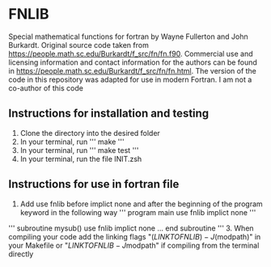 # FNLIB
Special mathematical functions for fortran by Wayne Fullerton and John Burkardt. Original source code  taken from https://people.math.sc.edu/Burkardt/f_src/fn/fn.f90. Commercial use and licensing information and contact information for the authors can be found in https://people.math.sc.edu/Burkardt/f_src/fn/fn.html. The version of the code in this repository was adapted for use in modern Fortran.
I am not a co-author of this code
## Instructions for installation and testing
1. Clone the directory into the desired folder
2. In your terminal, run 
'''
make
'''
4. In your terminal, run 
'''
make test
'''
6. In your terminal, run the file INIT.zsh

## Instructions for use in fortran file
1. Add use fnlib before implict none and after the beginning of the program keyword in the following way
'''
program main
  use fnlib
  implict none
'''

'''
subroutine mysub()
  use fnlib
  implict none
  ...
end subroutine
'''
3. When compiling your code add the linking flags "$(LINKTOFNLIB) -J$(modpath)" in your Makefile or "$LINKTOFNLIB -J$modpath" if compiling from the terminal directly
